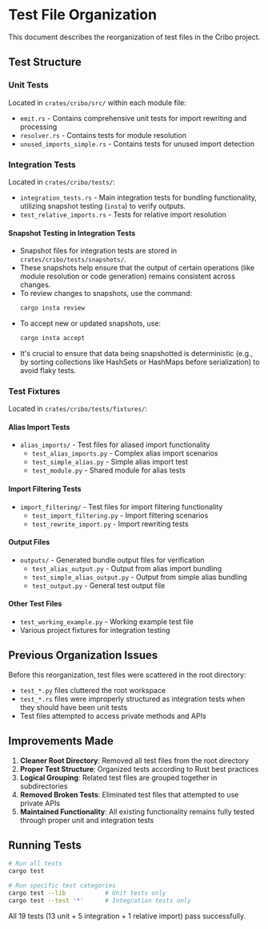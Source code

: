 # Test File Organization

This document describes the reorganization of test files in the Cribo project.

## Test Structure

### Unit Tests

Located in `crates/cribo/src/` within each module file:

- `emit.rs` - Contains comprehensive unit tests for import rewriting and processing
- `resolver.rs` - Contains tests for module resolution
- `unused_imports_simple.rs` - Contains tests for unused import detection

### Integration Tests

Located in `crates/cribo/tests/`:

- `integration_tests.rs` - Main integration tests for bundling functionality, utilizing snapshot testing (`insta`) to verify outputs.
- `test_relative_imports.rs` - Tests for relative import resolution

#### Snapshot Testing in Integration Tests

- Snapshot files for integration tests are stored in `crates/cribo/tests/snapshots/`.
- These snapshots help ensure that the output of certain operations (like module resolution or code generation) remains consistent across changes.
- To review changes to snapshots, use the command:
  ```bash
  cargo insta review
  ```
- To accept new or updated snapshots, use:
  ```bash
  cargo insta accept
  ```
- It's crucial to ensure that data being snapshotted is deterministic (e.g., by sorting collections like HashSets or HashMaps before serialization) to avoid flaky tests.

### Test Fixtures

Located in `crates/cribo/tests/fixtures/`:

#### Alias Import Tests

- `alias_imports/` - Test files for aliased import functionality
  - `test_alias_imports.py` - Complex alias import scenarios
  - `test_simple_alias.py` - Simple alias import test
  - `test_module.py` - Shared module for alias tests

#### Import Filtering Tests

- `import_filtering/` - Test files for import filtering functionality
  - `test_import_filtering.py` - Import filtering scenarios
  - `test_rewrite_import.py` - Import rewriting tests

#### Output Files

- `outputs/` - Generated bundle output files for verification
  - `test_alias_output.py` - Output from alias import bundling
  - `test_simple_alias_output.py` - Output from simple alias bundling
  - `test_output.py` - General test output file

#### Other Test Files

- `test_working_example.py` - Working example test file
- Various project fixtures for integration testing

## Previous Organization Issues

Before this reorganization, test files were scattered in the root directory:

- `test_*.py` files cluttered the root workspace
- `test_*.rs` files were improperly structured as integration tests when they should have been unit tests
- Test files attempted to access private methods and APIs

## Improvements Made

1. **Cleaner Root Directory**: Removed all test files from the root directory
2. **Proper Test Structure**: Organized tests according to Rust best practices
3. **Logical Grouping**: Related test files are grouped together in subdirectories
4. **Removed Broken Tests**: Eliminated test files that attempted to use private APIs
5. **Maintained Functionality**: All existing functionality remains fully tested through proper unit and integration tests

## Running Tests

```bash
# Run all tests
cargo test

# Run specific test categories
cargo test --lib           # Unit tests only
cargo test --test '*'      # Integration tests only
```

All 19 tests (13 unit + 5 integration + 1 relative import) pass successfully.
